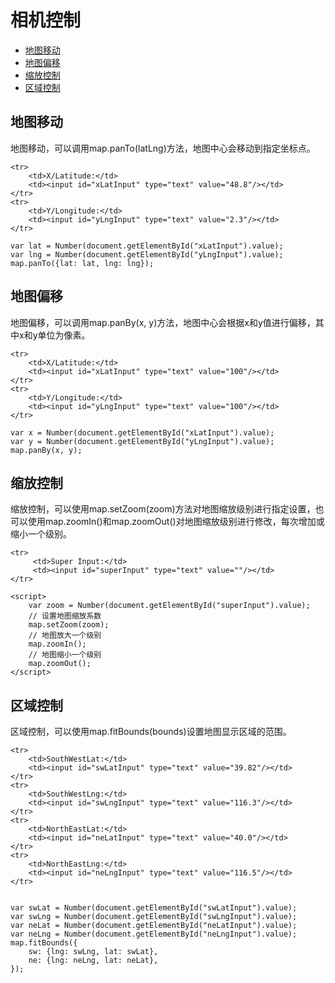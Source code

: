 # 相机控制<a name="ZH-CN_TOPIC_0000001145941021"></a>

-   [地图移动](#section1448615217619)
-   [地图偏移](#section1566791015715)
-   [缩放控制](#section7466441173)
-   [区域控制](#section29934131184)

## 地图移动<a name="section1448615217619"></a>

地图移动，可以调用map.panTo\(latLng\)方法，地图中心会移动到指定坐标点。

```
<tr>
    <td>X/Latitude:</td>
    <td><input id="xLatInput" type="text" value="48.8"/></td>
</tr>
<tr>
    <td>Y/Longitude:</td>
    <td><input id="yLngInput" type="text" value="2.3"/></td>
</tr>

var lat = Number(document.getElementById("xLatInput").value);
var lng = Number(document.getElementById("yLngInput").value);
map.panTo({lat: lat, lng: lng});
```

## 地图偏移<a name="section1566791015715"></a>

地图偏移，可以调用map.panBy\(x, y\)方法，地图中心会根据x和y值进行偏移，其中x和y单位为像素。

```
<tr>
    <td>X/Latitude:</td>
    <td><input id="xLatInput" type="text" value="100"/></td>
</tr>
<tr>
    <td>Y/Longitude:</td>
    <td><input id="yLngInput" type="text" value="100"/></td>
</tr>

var x = Number(document.getElementById("xLatInput").value);
var y = Number(document.getElementById("yLngInput").value);
map.panBy(x, y);
```

## 缩放控制<a name="section7466441173"></a>

缩放控制，可以使用map.setZoom\(zoom\)方法对地图缩放级别进行指定设置，也可以使用map.zoomIn\(\)和map.zoomOut\(\)对地图缩放级别进行修改，每次增加或缩小一个级别。

```
<tr>
     <td>Super Input:</td>
     <td><input id="superInput" type="text" value=""/></td>
</tr>

<script>
    var zoom = Number(document.getElementById("superInput").value);
    // 设置地图缩放系数
    map.setZoom(zoom);
    // 地图放大一个级别
    map.zoomIn();
    // 地图缩小一个级别
    map.zoomOut();
</script>
```

## 区域控制<a name="section29934131184"></a>

区域控制，可以使用map.fitBounds\(bounds\)设置地图显示区域的范围。

```
<tr>
    <td>SouthWestLat:</td>
    <td><input id="swLatInput" type="text" value="39.82"/></td>
</tr>
<tr>
    <td>SouthWestLng:</td>
    <td><input id="swLngInput" type="text" value="116.3"/></td>
</tr>
<tr>
    <td>NorthEastLat:</td>
    <td><input id="neLatInput" type="text" value="40.0"/></td>
</tr>
<tr>
    <td>NorthEastLng:</td>
    <td><input id="neLngInput" type="text" value="116.5"/></td>
</tr>


var swLat = Number(document.getElementById("swLatInput").value);
var swLng = Number(document.getElementById("swLngInput").value);
var neLat = Number(document.getElementById("neLatInput").value);
var neLng = Number(document.getElementById("neLngInput").value);
map.fitBounds({
    sw: {lng: swLng, lat: swLat},
    ne: {lng: neLng, lat: neLat},
});
```

